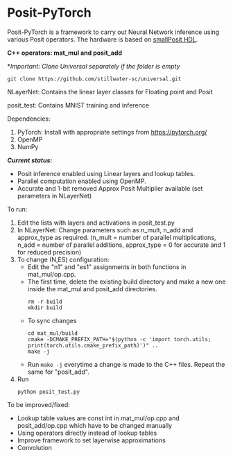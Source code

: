 # Posit-PyTorch
Posit-PyTorch is a framework to carry out Neural Network inference using various Posit operators. The hardware is based on [smallPosit HDL](https://github.com/starbrilliance/SmallPositHDL).

**C++ operators: mat_mul and posit_add**

**Important: Clone Universal separately if the folder is empty*
```
git clone https://github.com/stillwater-sc/universal.git
```
NLayerNet: Contains the linear layer classes for Floating point and Posit

posit_test: Contains MNIST training and inference

Dependencies:
1. PyTorch: Install with appropriate settings from https://pytorch.org/
2. OpenMP
3. NumPy


***Current status:*** 
- Posit inference enabled using Linear layers and lookup tables. 
- Parallel computation enabled using OpenMP. 
- Accurate and 1-bit removed Approx Posit Multiplier available (set parameters in NLayerNet)

To run:
 1. Edit the lists with layers and activations in posit_test.py
 2. In NLayerNet: Change parameters such as n_mult, n_add and approx_type as required. (n_mult = number of parallel multiplications, n_add = number of parallel additions, approx_type = 0 for accurate and 1 for reduced precision)
 4. To change (N,ES) configuration:
    - Edit the "n1" and "es1" assignments in both functions in mat_mul/op.cpp. 
    - The first time, delete the existing build directory and make a new one inside the mat_mul and posit_add directories.
      ```
      rm -r build
      mkdir build
      ```
    - To sync changes
      ```
      cd mat_mul/build
      cmake -DCMAKE_PREFIX_PATH="$(python -c 'import torch.utils; print(torch.utils.cmake_prefix_path)')" ..
      make -j
      ```
    - Run ``` make -j ``` everytime a change is made to the C++ files. Repeat the same for "posit_add".
  3. Run
     ```
     python posit_test.py
     ```

To be improved/fixed:
 - Lookup table values are const int in mat_mul/op.cpp and posit_add/op.cpp which have to be changed manually
 - Using operators directly instead of lookup tables
 - Improve framework to set layerwise approximations
 - Convolution 
